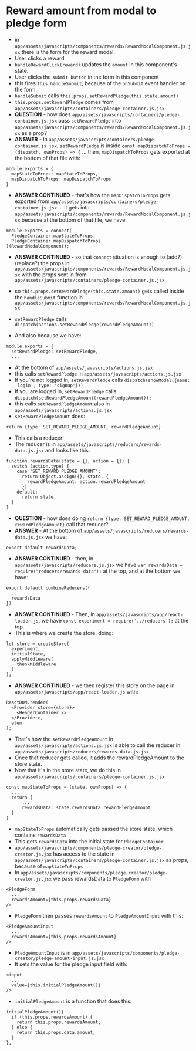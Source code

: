 # Reward amount from modal to pledge form

- in `app/assets/javascripts/components/rewards/RewardModalComponent.js.jsx` there is the form for the reward modal.
- User clicks a reward
- `handleRewardClick(reward)` updates the `amount` in this component's state.
- User clicks the `submit button` in the form in this component
- this fires `this.handleSubmit`, because of the `onSubmit` event handler on the form.
- `handleSubmit` calls `this.props.setRewardPledge(this.state.amount)` 
- `this.props.setRewardPledge` comes from `app/assets/javascripts/containers/pledge-container.js.jsx`
- **QUESTION** - how does `app/assets/javascripts/containers/pledge-container.js.jsx` pass `setRewardPledge` into `app/assets/javascripts/components/rewards/RewardModalComponent.js.jsx` as a prop?
- **ANSWER** - in `app/assets/javascripts/containers/pledge-container.js.jsx`, `setRewardPledge` is inside `const mapDispatchToProps = (dispatch, ownProps) => {` ... then, `mapDispatchToProps` gets exported at the bottom of that file with:
```
module.exports = {
  mapStateToProps: mapStateToProps,
  mapDispatchToProps: mapDispatchToProps
}
```
- **ANSWER CONTINUED** - that's how the `mapDispatchToProps` gets exported from `app/assets/javascripts/containers/pledge-container.js.jsx` ... it gets into `app/assets/javascripts/components/rewards/RewardModalComponent.js.jsx` because at the bottom of that file, we have:

```
module.exports = connect(
  PledgeContainer.mapStateToProps,
  PledgeContainer.mapDispatchToProps
)(RewardModalComponent);
```
- **ANSWER CONTINUED** - so that `connect` situation is enough to (add?) (replace?) the props in `app/assets/javascripts/components/rewards/RewardModalComponent.js.jsx` with the props sent in from `app/assets/javascripts/containers/pledge-container.js.jsx`

- so `this.props.setRewardPledge(this.state.amount)` gets called inside the `handleSubmit` function in `app/assets/javascripts/components/rewards/RewardModalComponent.js.jsx`
- `setRewardPledge` calls `dispatch(actions.setRewardPledge(rewardPledgeAmount))`
- And also because we have:
```
module.exports = {
  setRewardPledge: setRewardPledge,
  ...
```
- At the bottom of `app/assets/javascripts/actions.js.jsx`
- this calls `setRewardPledge` in `app/assets/javascripts/actions.js.jsx`
- If you're not logged in, `setRewardPledge` calls `dispatch(showModal({name: 'login', type: 'signup'}))`
- If you are logged in, `setRewardPledge` calls `dispatch(setRewardPledgeAmount(rewardPledgeAmount));`
- this calls `setRewardPledgeAmount` also in `app/assets/javascripts/actions.js.jsx`
- `setRewardPledgeAmount` does:
```
return {type: SET_REWARD_PLEDGE_AMOUNT, rewardPledgeAmount}
```
- This calls a reducer!
- The reducer is in `app/assets/javascripts/reducers/rewards-data.js.jsx` and looks like this:
```
function rewardsData(state = {}, action = {}) {
  switch (action.type) {
    case 'SET_REWARD_PLEDGE_AMOUNT':
      return Object.assign({}, state, {
        rewardPledgeAmount: action.rewardPledgeAmount
      })
    default:
      return state
  }
}
```
- **QUESTION** - how does doing `return {type: SET_REWARD_PLEDGE_AMOUNT, rewardPledgeAmount}` call that reducer?
- **ANSWER** - At the bottom of `app/assets/javascripts/reducers/rewards-data.js.jsx` we have:
```
export default rewardsData;
```
- **ANSWER CONTINUED** - then, in `app/assets/javascripts/reducers.js.jsx` we have `var rewardsData = require("reducers/rewards-data");` at the top, and at the bottom we have:
```
export default combineReducers({
  ...
  rewardsData
})
```
- **ANSWER CONTINUED** - Then, in `app/assets/javascripts/app/react-loader.js`, we have `const experiment = require('../reducers');` at the top.
- This is where we create the store, doing: 
```
let store = createStore(
  experiment,
  initialState,
  applyMiddleware(
    thunkMiddleware
  )
);
```
- **ANSWER CONTINUED** - we then register this store on the page in `app/assets/javascripts/app/react-loader.js` with:
```
ReactDOM.render(
  <Provider store={store}>
    <HeaderContainer />
  </Provider>,
  elem
);
```
- That's how the `setRewardPledgeAmount` in `app/assets/javascripts/actions.js.jsx` is able to call the reducer in `app/assets/javascripts/reducers/rewards-data.js.jsx`
- Once that reducer gets called, it adds the rewardPledgeAmount to the store state.
- Now that it's in the store state, we do this in `app/assets/javascripts/containers/pledge-container.js.jsx`
```
const mapStateToProps = (state, ownProps) => {
  ...
  return {
      ...
      rewardsData: state.rewardsData.rewardPledgeAmount
  }
}
```
- `mapStateToProps` automatically gets passed the store state, which contains `rewardsData`
- This gets `rewardsData` into the initial state for `PledgeContainer`
- `app/assets/javascripts/components/pledge-creator/pledge-creator.js.jsx` has access to the state in `app/assets/javascripts/containers/pledge-container.js.jsx` as props, because of `mapStateToProps`
- In `app/assets/javascripts/components/pledge-creator/pledge-creator.js.jsx` we pass rewardsData to `PledgeForm` with
```
<PledgeForm 
  ...
  rewardsAmount={this.props.rewardsData}
/>
```
- `PledgeForm` then passes `rewardsAmount` to `PledgeAmountInput` with this:
```
<PledgeAmountInput
  ...
  rewardsAmount={this.props.rewardsAmount}
/>
```
- `PledgeAmountInput` is in `app/assets/javascripts/components/pledge-creator/pledge-amount-input.js.jsx`
- It sets the value for the pledge input field with:
```
<input
  ... 
  value={this.initialPledgeAmount()} 
/>
```
- `initialPledgeAmount` is a function that does this:
```
initialPledgeAmount(){
  if (this.props.rewardsAmount) {
    return this.props.rewardsAmount;
  } else {
    return this.props.data.amount;
  }
},
```